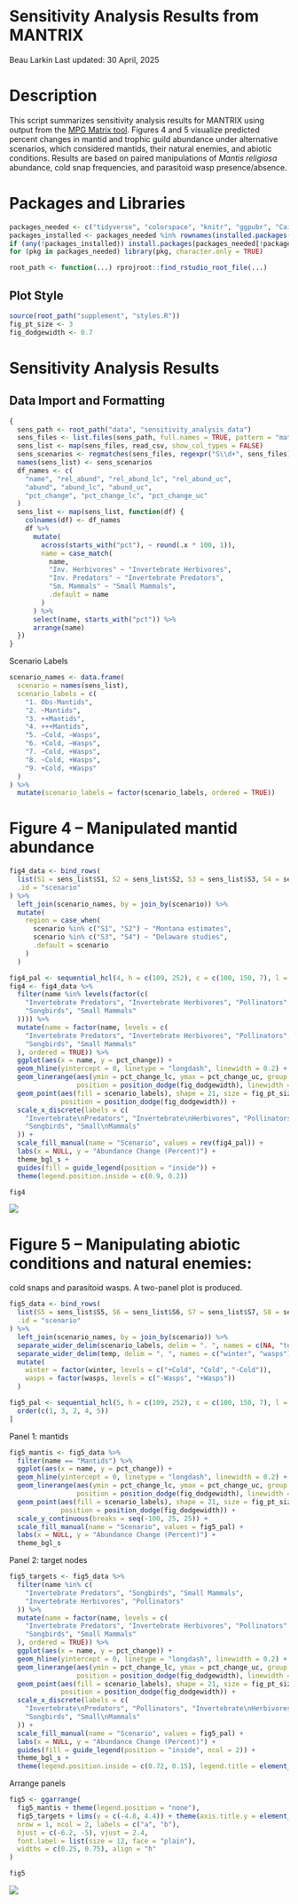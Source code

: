 Sensitivity Analysis Results from MANTRIX
================
Beau Larkin
Last updated: 30 April, 2025

# Description

This script summarizes sensitivity analysis results for MANTRIX using
output from the [MPG Matrix tool](https://matrix.mpgranch.com). Figures
4 and 5 visualize predicted percent changes in mantid and trophic guild
abundance under alternative scenarios, which considered mantids, their
natural enemies, and abiotic conditions. Results are based on paired
manipulations of *Mantis religiosa* abundance, cold snap frequencies,
and parasitoid wasp presence/absence.

# Packages and Libraries

``` r
packages_needed <- c("tidyverse", "colorspace", "knitr", "ggpubr", "Cairo", "rprojroot")
packages_installed <- packages_needed %in% rownames(installed.packages())
if (any(!packages_installed)) install.packages(packages_needed[!packages_installed])
for (pkg in packages_needed) library(pkg, character.only = TRUE)
```

``` r
root_path <- function(...) rprojroot::find_rstudio_root_file(...)
```

## Plot Style

``` r
source(root_path("supplement", "styles.R"))
fig_pt_size <- 3
fig_dodgewidth <- 0.7
```

# Sensitivity Analysis Results

## Data Import and Formatting

``` r
{
  sens_path <- root_path("data", "sensitivity_analysis_data")
  sens_files <- list.files(sens_path, full.names = TRUE, pattern = "matrix_export")
  sens_list <- map(sens_files, read_csv, show_col_types = FALSE)
  sens_scenarios <- regmatches(sens_files, regexpr("S\\d+", sens_files))
  names(sens_list) <- sens_scenarios
  df_names <- c(
    "name", "rel_abund", "rel_abund_lc", "rel_abund_uc",
    "abund", "abund_lc", "abund_uc",
    "pct_change", "pct_change_lc", "pct_change_uc"
  )
  sens_list <- map(sens_list, function(df) {
    colnames(df) <- df_names
    df %>%
      mutate(
        across(starts_with("pct"), ~ round(.x * 100, 1)),
        name = case_match(
          name,
          "Inv. Herbivores" ~ "Invertebrate Herbivores",
          "Inv. Predators" ~ "Invertebrate Predators",
          "Sm. Mammals" ~ "Small Mammals",
          .default = name
        )
      ) %>%
      select(name, starts_with("pct")) %>%
      arrange(name)
  })
}
```

Scenario Labels

``` r
scenario_names <- data.frame(
  scenario = names(sens_list),
  scenario_labels = c(
    "1. Obs-Mantids",
    "2. ~Mantids",
    "3. ++Mantids",
    "4. +++Mantids",
    "5. −Cold, −Wasps",
    "6. +Cold, −Wasps",
    "7. −Cold, +Wasps",
    "8. ~Cold, +Wasps",
    "9. +Cold, +Wasps"
  )
) %>%
  mutate(scenario_labels = factor(scenario_labels, ordered = TRUE))
```

# Figure 4 – Manipulated mantid abundance

``` r
fig4_data <- bind_rows(
  list(S1 = sens_list$S1, S2 = sens_list$S2, S3 = sens_list$S3, S4 = sens_list$S4),
  .id = "scenario"
) %>%
  left_join(scenario_names, by = join_by(scenario)) %>%
  mutate(
    region = case_when(
      scenario %in% c("S1", "S2") ~ "Montana estimates",
      scenario %in% c("S3", "S4") ~ "Delaware studies",
      .default = scenario
    )
  )
```

``` r
fig4_pal <- sequential_hcl(4, h = c(109, 252), c = c(100, 150, 7), l = c(86, 13), power = c(0.5, 0.9))
fig4 <- fig4_data %>%
  filter(name %in% levels(factor(c(
    "Invertebrate Predators", "Invertebrate Herbivores", "Pollinators",
    "Songbirds", "Small Mammals"
  )))) %>%
  mutate(name = factor(name, levels = c(
    "Invertebrate Predators", "Invertebrate Herbivores", "Pollinators",
    "Songbirds", "Small Mammals"
  ), ordered = TRUE)) %>%
  ggplot(aes(x = name, y = pct_change)) +
  geom_hline(yintercept = 0, linetype = "longdash", linewidth = 0.2) +
  geom_linerange(aes(ymin = pct_change_lc, ymax = pct_change_uc, group = scenario_labels),
                 position = position_dodge(fig_dodgewidth), linewidth = 0.3) +
  geom_point(aes(fill = scenario_labels), shape = 21, size = fig_pt_size,
             position = position_dodge(fig_dodgewidth)) +
  scale_x_discrete(labels = c(
    "Invertebrate\nPredators", "Invertebrate\nHerbivores", "Pollinators",
    "Songbirds", "Small\nMammals"
  )) +
  scale_fill_manual(name = "Scenario", values = rev(fig4_pal)) +
  labs(x = NULL, y = "Abundance Change (Percent)") +
  theme_bgl_s +
  guides(fill = guide_legend(position = "inside")) +
  theme(legend.position.inside = c(0.9, 0.2))
```

``` r
fig4
```

<img src="supplement/sensitivity_analysis_results_files/figure-gfm/fig4-1.png" style="display: block; margin: auto;" />

# Figure 5 – Manipulating abiotic conditions and natural enemies:

cold snaps and parasitoid wasps. A two-panel plot is produced.

``` r
fig5_data <- bind_rows(
  list(S5 = sens_list$S5, S6 = sens_list$S6, S7 = sens_list$S7, S8 = sens_list$S8, S9 = sens_list$S9),
  .id = "scenario"
) %>%
  left_join(scenario_names, by = join_by(scenario)) %>%
  separate_wider_delim(scenario_labels, delim = ". ", names = c(NA, "temp"), cols_remove = FALSE) %>%
  separate_wider_delim(temp, delim = ", ", names = c("winter", "wasps"), cols_remove = TRUE) %>%
  mutate(
    winter = factor(winter, levels = c("+Cold", "Cold", "-Cold")),
    wasps = factor(wasps, levels = c("-Wasps", "+Wasps"))
  )

fig5_pal <- sequential_hcl(5, h = c(109, 252), c = c(100, 150, 7), l = c(86, 13), power = c(0.5, 0.9))[
  order(c(1, 3, 2, 4, 5))
]
```

Panel 1: mantids

``` r
fig5_mantis <- fig5_data %>%
  filter(name == "Mantids") %>%
  ggplot(aes(x = name, y = pct_change)) +
  geom_hline(yintercept = 0, linetype = "longdash", linewidth = 0.2) +
  geom_linerange(aes(ymin = pct_change_lc, ymax = pct_change_uc, group = scenario_labels),
                 position = position_dodge(fig_dodgewidth), linewidth = 0.3) +
  geom_point(aes(fill = scenario_labels), shape = 21, size = fig_pt_size,
             position = position_dodge(fig_dodgewidth)) +
  scale_y_continuous(breaks = seq(-100, 25, 25)) +
  scale_fill_manual(name = "Scenario", values = fig5_pal) +
  labs(x = NULL, y = "Abundance Change (Percent)") +
  theme_bgl_s
```

Panel 2: target nodes

``` r
fig5_targets <- fig5_data %>%
  filter(name %in% c(
    "Invertebrate Predators", "Songbirds", "Small Mammals",
    "Invertebrate Herbivores", "Pollinators"
  )) %>%
  mutate(name = factor(name, levels = c(
    "Invertebrate Predators", "Invertebrate Herbivores", "Pollinators",
    "Songbirds", "Small Mammals"
  ), ordered = TRUE)) %>%
  ggplot(aes(x = name, y = pct_change)) +
  geom_hline(yintercept = 0, linetype = "longdash", linewidth = 0.2) +
  geom_linerange(aes(ymin = pct_change_lc, ymax = pct_change_uc, group = scenario_labels),
                 position = position_dodge(fig_dodgewidth), linewidth = 0.3) +
  geom_point(aes(fill = scenario_labels), shape = 21, size = fig_pt_size,
             position = position_dodge(fig_dodgewidth)) +
  scale_x_discrete(labels = c(
    "Invertebrate\nPredators", "Pollinators", "Invertebrate\nHerbivores",
    "Songbirds", "Small\nMammals"
  )) +
  scale_fill_manual(name = "Scenario", values = fig5_pal) +
  labs(x = NULL, y = "Abundance Change (Percent)") +
  guides(fill = guide_legend(position = "inside", ncol = 2)) +
  theme_bgl_s +
  theme(legend.position.inside = c(0.72, 0.15), legend.title = element_text(hjust = 0.5))
```

Arrange panels

``` r
fig5 <- ggarrange(
  fig5_mantis + theme(legend.position = "none"),
  fig5_targets + lims(y = c(-4.8, 4.4)) + theme(axis.title.y = element_blank()),
  nrow = 1, ncol = 2, labels = c("a", "b"),
  hjust = c(-6.2, -5), vjust = 2.4,
  font.label = list(size = 12, face = "plain"),
  widths = c(0.25, 0.75), align = "h"
)
```

``` r
fig5
```

<img src="supplement/sensitivity_analysis_results_files/figure-gfm/fig5-1.png" style="display: block; margin: auto;" />
